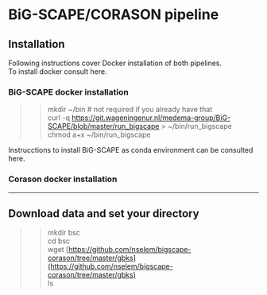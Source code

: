 # BiG-SCAPE/CORASON pipeline

## Installation
Following instructions cover Docker installation of both pipelines.    
To install docker consult here.  

### BiG-SCAPE docker installation     
> > mkdir ~/bin    # not required if you already have that  
> >curl -q https://git.wageningenur.nl/medema-group/BiG-SCAPE/blob/master/run_bigscape > ~/bin/run_bigscape  
> >chmod a+x ~/bin/run_bigscape  

Instrucctions to install BiG-SCAPE as conda environment can be consulted here.  

### Corason docker installation  
<!--
> mkdir ~/bin    # not required if you already have that  
> curl -q https://github.com/nselem/corason/blob/master/run_corason > ~/bin/run_corason  
chmod a+x ~/bin/run_corason  
-->  
----------------
## Download data and set your directory  
> >mkdir bsc  
> >cd bsc  
> > wget [https://github.com/nselem/bigscape-corason/tree/master/gbks](https://github.com/nselem/bigscape-corason/tree/master/gbks)  
> > ls  
